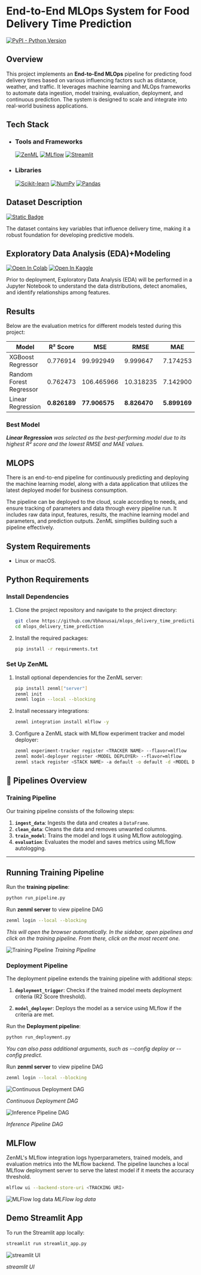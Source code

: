# End-to-End MLOps System for Food Delivery Time Prediction
[![PyPI - Python Version](https://img.shields.io/pypi/pyversions/zenml)](https://pypi.org/project/zenml/)

## Overview

This project implements an **End-to-End MLOps** pipeline for predicting food delivery times based on various influencing factors such as distance, weather, and traffic. It leverages machine learning and MLOps frameworks to automate data ingestion, model training, evaluation, deployment, and continuous prediction. The system is designed to scale and integrate into real-world business applications.

## Tech Stack

- ### Tools and Frameworks
    [![ZenML](https://img.shields.io/badge/ZenML-512990?style=for-the-badge&logo=zenml&logoColor=white)](https://www.zenml.io/)
    [![MLflow](https://img.shields.io/badge/MLflow-0194E2?style=for-the-badge&logo=mlflow&logoColor=white)](https://mlflow.org/)
    [![Streamlit](https://img.shields.io/badge/Streamlit-FF4B4B?style=for-the-badge&logo=streamlit&logoColor=white)](https://streamlit.io/)

- ### Libraries
    [![Scikit-learn](https://img.shields.io/badge/Scikit--learn-F7931E?style=for-the-badge&logo=scikitlearn&logoColor=white)](https://scikit-learn.org/stable/)
    [![NumPy](https://img.shields.io/badge/NumPy-013243?style=for-the-badge&logo=numpy&logoColor=white)](https://numpy.org/)
    [![Pandas](https://img.shields.io/badge/Pandas-150458?style=for-the-badge&logo=pandas&logoColor=white)](https://pandas.pydata.org/)

## Dataset Description

[![Static Badge](https://img.shields.io/badge/Dataset-20BEFF?style=for-the-badge&logo=kaggle&logoSize=auto&labelColor=grey)](https://www.kaggle.com/datasets/denkuznetz/food-delivery-time-prediction)

The dataset contains key variables that influence delivery time, making it a robust foundation for developing predictive models.

## Exploratory Data Analysis (EDA)+Modeling

[![Open In Colab](https://colab.research.google.com/assets/colab-badge.svg)](https://colab.research.google.com/drive/1y4CmaC0UA32f9tC9lWU_i699RxPrhF-K?usp=sharing)
[![Open In Kaggle](https://kaggle.com/static/images/open-in-kaggle.svg)](https://www.kaggle.com/code/vbhanu5ai/delivery-time-estimation-eda-modeling)

Prior to deployment, Exploratory Data Analysis (EDA) will be performed in a Jupyter Notebook to understand the data distributions, detect anomalies, and identify relationships among features.

## Results



Below are the evaluation metrics for different models tested during this project:

| Model                   | R² Score     | MSE           | RMSE         | MAE          |
| ----------------------- | ------------ | ------------- | ------------ | ------------ |
| XGBoost Regressor       | 0.776914     | 99.992949     | 9.999647     | 7.174253     |
| Random Forest Regressor | 0.762473     | 106.465966    | 10.318235    | 7.142900     |
| Linear Regression       | **0.826189** | **77.906575** | **8.826470** | **5.899169** |

### Best Model

_**Linear Regression** was selected as the best-performing model due to its highest R² score and the lowest RMSE and MAE values._

## MLOPS 

There is an end-to-end pipeline for continuously predicting and deploying the machine learning model, along with a data application that utilizes the latest deployed model for business consumption.

The pipeline can be deployed to the cloud, scale according to needs, and ensure tracking of parameters and data through every pipeline run. It includes raw data input, features, results, the machine learning model and parameters, and prediction outputs. ZenML simplifies building such a pipeline effectively.

## System Requirements
- Linux or macOS.

## Python Requirements

### Install Dependencies

1. Clone the project repository and navigate to the project directory:

   ```bash
   git clone https://github.com/Vbhanusai/mlops_delivery_time_prediction.git
   cd mlops_delivery_time_prediction
   ```

2. Install the required packages:

   ```bash
   pip install -r requirements.txt
   ```

### Set Up ZenML

1. Install optional dependencies for the ZenML server:

   ```bash
   pip install zenml["server"]
   zenml init
   zenml login --local --blocking
   ```

2. Install necessary integrations:

   ```bash
   zenml integration install mlflow -y
   ```

3. Configure a ZenML stack with MLflow experiment tracker and model deployer:

   ```bash
   zenml experiment-tracker register <TRACKER NAME> --flavor=mlflow
   zenml model-deployer register <MODEL DEPLOYER> --flavor=mlflow
   zenml stack register <STACK NAME> -a default -o default -d <MODEL DEPLOYER> -e <TRACKER NAME> --set
   ```



## 📜 Pipelines Overview

### Training Pipeline

Our training pipeline consists of the following steps:

1. **`ingest_data`**: Ingests the data and creates a `DataFrame`.
2. **`clean_data`**: Cleans the data and removes unwanted columns.
3. **`train_model`**: Trains the model and logs it using MLflow autologging.
4. **`evaluation`**: Evaluates the model and saves metrics using MLflow autologging.

---
## Running Training Pipeline

Run the **training pipeline**:
```bash
python run_pipeline.py
```

Run **zenml server** to view pipeline DAG
```bash
zenml login --local --blocking
```

_This will open the browser automatically. In the sidebar, open pipelines and click on the training pipeline. From there, click on the most recent one._

![Training Pipeline](_assets/training_pipeline_DAG.png)
_Training Pipeline_


### Deployment Pipeline

The deployment pipeline extends the training pipeline with additional steps:

1. **`deployment_trigger`**: Checks if the trained model meets deployment criteria (R2 Score threshold).

2. **`model_deployer`**: Deploys the model as a service using MLflow if the criteria are met.

Run the **Deployment pipeline**:

```bash
python run_deployment.py
```

_You can also pass additional arguments, such as --config deploy or --config predict._

Run **zenml server** to view pipeline DAG

```bash
zenml login --local --blocking
```


![Continuous Deployment DAG](./_assets/continuous_deployment_DAG.png)

_Continuous Deployment DAG_

![Inference Pipeline DAG](./_assets/inference_pipeline_DAG.png)

_Inference Pipeline DAG_


## MLFlow
ZenML's MLflow integration logs hyperparameters, trained models, and evaluation metrics into the MLflow backend. The pipeline launches a local MLflow deployment server to serve the latest model if it meets the accuracy threshold.
    
```bash 
mlflow ui --backend-store-uri <TRACKING URI>
``` 

![MLFlow log data](_assets/MLFlow_log_data.png)
_MLFlow log data_

## Demo Streamlit App

To run the Streamlit app locally:

```bash
streamlit run streamlit_app.py
```

![streamlit UI](_assets/streamlit_UI.png)

_streamlit UI_